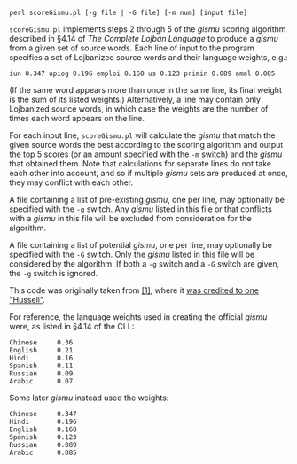     perl scoreGismu.pl [-g file | -G file] [-m num] [input file]

`scoreGismu.pl` implements steps 2 through 5 of the _gismu_ scoring algorithm
described in §4.14 of _The Complete Lojban Language_ to produce a _gismu_ from
a given set of source words.  Each line of input to the program specifies a set
of Lojbanized source words and their language weights, e.g.:

    iun 0.347 upiog 0.196 emploi 0.160 us 0.123 primin 0.089 amal 0.085

(If the same word appears more than once in the same line, its final weight is
the sum of its listed weights.)  Alternatively, a line may contain only
Lojbanized source words, in which case the weights are the number of times each
word appears on the line.

For each input line, `scoreGismu.pl` will calculate the _gismu_ that match the
given source words the best according to the scoring algorithm and output the
top 5 scores (or an amount specified with the `-m` switch) and the _gismu_ that
obtained them.  Note that calculations for separate lines do not take each
other into account, and so if multiple _gismu_ sets are produced at once, they
may conflict with each other.

A file containing a list of pre-existing _gismu_, one per line, may optionally
be specified with the `-g` switch.  Any _gismu_ listed in this file or that
conflicts with a _gismu_ in this file will be excluded from consideration for
the algorithm.

A file containing a list of potential _gismu_, one per line, may optionally be
specified with the `-G` switch.  Only the _gismu_ listed in this file will be
considered by the algorithm.  If both a `-g` switch and a `-G` switch are
given, the `-g` switch is ignored.

This code was originally taken from [\[1\]][1], where it [was credited to one
"Hussell"][2].

For reference, the language weights used in creating the official _gismu_ were,
as listed in §4.14 of the CLL:

    Chinese     0.36
    English     0.21
    Hindi       0.16
    Spanish     0.11
    Russian     0.09
    Arabic      0.07

Some later _gismu_ instead used the weights:

    Chinese     0.347
    Hindi       0.196
    English     0.160
    Spanish     0.123
    Russian     0.089
    Arabic      0.085

[1]: https://groups.google.com/d/msg/lojban/MYL6KsfNKzc/-6LiJISgP0MJ
[2]: https://groups.google.com/d/msg/lojban/MYL6KsfNKzc/O3LFGdRV5WEJ
